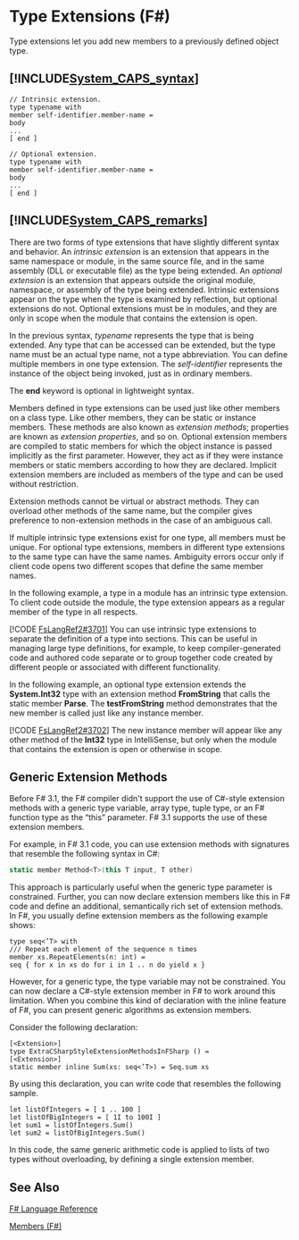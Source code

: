 # Type Extensions (F#)

Type extensions let you add new members to a previously defined object type.


## [!INCLUDE[System_CAPS_syntax](//System/Token/System_CAPS_syntax_md.md)]

```
// Intrinsic extension.
type typename with
member self-identifier.member-name =
body
...
[ end ]

// Optional extension.
type typename with
member self-identifier.member-name =
body
...
[ end ]
```

## [!INCLUDE[System_CAPS_remarks](//System/Token/System_CAPS_remarks_md.md)]
There are two forms of type extensions that have slightly different syntax and behavior. An *intrinsic extension* is an extension that appears in the same namespace or module, in the same source file, and in the same assembly (DLL or executable file) as the type being extended. An *optional extension* is an extension that appears outside the original module, namespace, or assembly of the type being extended. Intrinsic extensions appear on the type when the type is examined by reflection, but optional extensions do not. Optional extensions must be in modules, and they are only in scope when the module that contains the extension is open.

In the previous syntax, *typename* represents the type that is being extended. Any type that can be accessed can be extended, but the type name must be an actual type name, not a type abbreviation. You can define multiple members in one type extension. The *self-identifier* represents the instance of the object being invoked, just as in ordinary members.

The **end** keyword is optional in lightweight syntax.

Members defined in type extensions can be used just like other members on a class type. Like other members, they can be static or instance members. These methods are also known as *extension methods*; properties are known as *extension properties*, and so on. Optional extension members are compiled to static members for which the object instance is passed implicitly as the first parameter. However, they act as if they were instance members or static members according to how they are declared. Implicit extension members are included as members of the type and can be used without restriction.

Extension methods cannot be virtual or abstract methods. They can overload other methods of the same name, but the compiler gives preference to non-extension methods in the case of an ambiguous call.

If multiple intrinsic type extensions exist for one type, all members must be unique. For optional type extensions, members in different type extensions to the same type can have the same names. Ambiguity errors occur only if client code opens two different scopes that define the same member names.

In the following example, a type in a module has an intrinsic type extension. To client code outside the module, the type extension appears as a regular member of the type in all respects.

[!CODE [FsLangRef2#3701](../CodeSnippet/VS_Snippets_Fsharp/fslangref2/FSharp/fs/typeextensions.fs#3701)]
    You can use intrinsic type extensions to separate the definition of a type into sections. This can be useful in managing large type definitions, for example, to keep compiler-generated code and authored code separate or to group together code created by different people or associated with different functionality.

In the following example, an optional type extension extends the **System.Int32** type with an extension method **FromString** that calls the static member **Parse**. The **testFromString** method demonstrates that the new member is called just like any instance member.

[!CODE [FsLangRef2#3702](../CodeSnippet/VS_Snippets_Fsharp/fslangref2/FSharp/fs/typeextensions.fs#3702)]
    The new instance member will appear like any other method of the **Int32** type in IntelliSense, but only when the module that contains the extension is open or otherwise in scope.


## Generic Extension Methods
Before F# 3.1, the F# compiler didn't support the use of C#-style extension methods with a generic type variable, array type, tuple type, or an F# function type as the “this” parameter. F# 3.1 supports the use of these extension members.

For example, in F# 3.1 code, you can use extension methods with signatures that resemble the following syntax in C#:


```c#
static member Method<T>(this T input, T other)
```
This approach is particularly useful when the generic type parameter is constrained. Further, you can now declare extension members like this in F# code and define an additional, semantically rich set of extension methods. In F#, you usually define extension members as the following example shows:


```f#
type seq<’T> with
/// Repeat each element of the sequence n times
member xs.RepeatElements(n: int) =
seq { for x in xs do for i in 1 .. n do yield x }
```
However, for a generic type, the type variable may not be constrained. You can now declare a C#-style extension member in F# to work around this limitation. When you combine this kind of declaration with the inline feature of F#, you can present generic algorithms as extension members.

Consider the following declaration:


```f#
[<Extension>]
type ExtraCSharpStyleExtensionMethodsInFSharp () =
[<Extension>]
static member inline Sum(xs: seq<’T>) = Seq.sum xs
```
By using this declaration, you can write code that resembles the following sample.


```f#
let listOfIntegers = [ 1 .. 100 ]
let listOfBigIntegers = [ 1I to 100I ]
let sum1 = listOfIntegers.Sum()
let sum2 = listOfBigIntegers.Sum()
```
In this code, the same generic arithmetic code is applied to lists of two types without overloading, by defining a single extension member.


## See Also
[F&#35; Language Reference](F%23+Language+Reference.md)

[Members &#40;F&#35;&#41;](Members+28%F%2329%.md)

